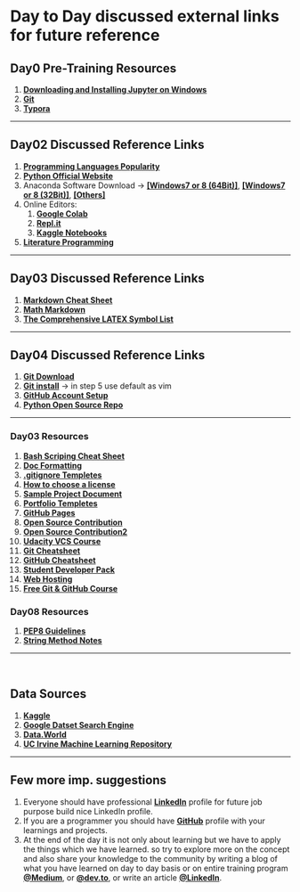 # Day to Day discussed external links for future reference

## Day0 Pre-Training Resources

1. **[Downloading and Installing Jupyter on Windows](https://medium.com/@anilkumarteegala/getting-started-with-anaconda-and-jupyter-notebook-on-windows-68e68a2a3bbb)**
2. **[Git](https://git-scm.com/downloads)**
3. **[Typora](http://typora.io/)**

---------------

## Day02 Discussed Reference Links

1.  **[Programming Languages Popularity](https://pypl.github.io/PYPL.html)**
2.  **[Python Official Website](https://www.python.org/)**
3.  Anaconda Software Download → **[[Windows7 or 8 (64Bit)]](https://repo.anaconda.com/archive/Anaconda3-2019.10-Windows-x86_64.exe)**, **[[Windows7 or 8 (32Bit)]](https://repo.anaconda.com/archive/Anaconda3-2019.10-Windows-x86.exe)**, **[[Others]](https://www.anaconda.com/products/individual#Downloads)**
4. Online Editors:
    1. **[Google Colab](https://colab.research.google.com/)**
    2. **[Repl.it](https://replit.com/)**
    3. **[Kaggle Notebooks](https://www.kaggle.com/code)**
5.  **[Literature Programming](http://literateprogramming.com/knuthweb.pdf)**

-----------------

## Day03 Discussed Reference Links

1. **[Markdown Cheat Sheet](https://sqlbak.com/blog/wp-content/uploads/2020/12/Jupyter-Notebook-Markdown-Cheatsheet2.pdf)**
2. **[Math Markdown](http://joshua.smcvt.edu/undergradmath/undergradmath.pdf)**
3. **[The Comprehensive LATEX Symbol List](http://tug.ctan.org/info/symbols/comprehensive/symbols-a4.pdf)**
--------------

## Day04 Discussed Reference Links

1. **[Git Download](https://git-scm.com/downloads)**
2. **[Git install](https://anilkumarteegala.github.io/Git-Local-Environment-Setup-%5BWindows%5D)** → in step 5 use default as vim
3. **[GitHub Account Setup](https://anilkumarteegala.github.io/GitHub_Account_Setup)**
4. **[Python Open Source Repo](https://github.com/python/cpython/tree/main)**

-----------------------

### Day03 Resources

1. **[Bash Scriping Cheat Sheet](https://devhints.io/bash)**
2. **[Doc Formatting](https://docs.github.com/en/github/writing-on-github/basic-writing-and-formatting-syntax)**
3. **[.gitignore Templetes](https://www.toptal.com/developers/gitignore)**
4. **[How to choose a license](https://choosealicense.com/)**
5. **[Sample Project Document](https://github.com/thoughtbot/factory_bot#readme)**
1. **[Portfolio Templetes](https://templateflip.com/templates/)**
2. **[GitHub Pages](https://pages.github.com/)**
3. **[Open Source Contribution](https://opensource.guide/how-to-contribute/)**
4. **[Open Source Contribution2](https://github.com/freeCodeCamp/how-to-contribute-to-open-source)**
6. **[Udacity VCS Course](https://www.udacity.com/course/version-control-with-git--ud123)**
7. **[Git Cheatsheet](https://education.github.com/git-cheat-sheet-education.pdf)**
8. **[GitHub Cheatsheet](https://training.github.com/downloads/github-git-cheat-sheet.pdf)**
9. **[Student Developer Pack](https://education.github.com/)**
10. **[Web Hosting](https://www.namecheap.com/hosting/what-is-web-hosting-definition/)**
5. **[Free Git & GitHub Course](https://openclassrooms.com/en/courses/5671626-manage-your-code-project-with-git-github)**


### Day08 Resources

1. **[PEP8 Guidelines](https://realpython.com/python-pep8/)**
1. **[String Method Notes](https://www.programiz.com/python-programming/methods/string)**
---------------------
<br>

## Data Sources
1. **[Kaggle](https://www.kaggle.com/datasets)**
2. **[Google Datset Search Engine](https://datasetsearch.research.google.com/)**
3. **[Data.World](https://data.world/)**
4. **[UC Irvine Machine Learning Repository](https://archive.ics.uci.edu/ml/index.php)**
----------------

## Few more imp. suggestions
1. Everyone should have professional [**LinkedIn**](https://www.linkedin.com/) profile for future job purpose build nice LinkedIn profile.
2. If you are a programmer you should have [**GitHub**](github.com) profile with your learnings and projects.
3. At the end of the day it is not only about learning but we have to apply the things which we have learned. so try to explore more on the concept and also share your knowledge to the community by writing a blog of what you have learned on day to day basis or on entire training program [**@Medium**](https://medium.com/), or [**@dev.to**](https://dev.to/new), or write an article [**@LinkedIn**](https://www.linkedin.com/post/new/).
